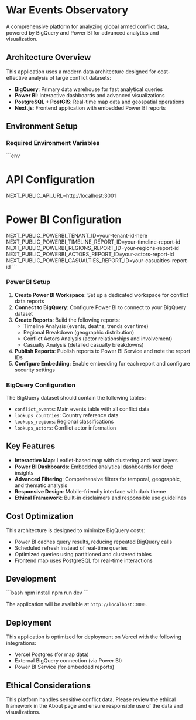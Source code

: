 # War Events Observatory

A comprehensive platform for analyzing global armed conflict data, powered by BigQuery and Power BI for advanced analytics and visualization.

## Architecture Overview

This application uses a modern data architecture designed for cost-effective analysis of large conflict datasets:

- **BigQuery**: Primary data warehouse for fast analytical queries
- **Power BI**: Interactive dashboards and advanced visualizations
- **PostgreSQL + PostGIS**: Real-time map data and geospatial operations
- **Next.js**: Frontend application with embedded Power BI reports

## Environment Setup

### Required Environment Variables

\`\`\`env
# API Configuration
NEXT_PUBLIC_API_URL=http://localhost:3001

# Power BI Configuration
NEXT_PUBLIC_POWERBI_TENANT_ID=your-tenant-id-here
NEXT_PUBLIC_POWERBI_TIMELINE_REPORT_ID=your-timeline-report-id
NEXT_PUBLIC_POWERBI_REGIONS_REPORT_ID=your-regions-report-id
NEXT_PUBLIC_POWERBI_ACTORS_REPORT_ID=your-actors-report-id
NEXT_PUBLIC_POWERBI_CASUALTIES_REPORT_ID=your-casualties-report-id
\`\`\`

### Power BI Setup

1. **Create Power BI Workspace**: Set up a dedicated workspace for conflict data reports
2. **Connect to BigQuery**: Configure Power BI to connect to your BigQuery dataset
3. **Create Reports**: Build the following reports:
   - Timeline Analysis (events, deaths, trends over time)
   - Regional Breakdown (geographic distribution)
   - Conflict Actors Analysis (actor relationships and involvement)
   - Casualty Analysis (detailed casualty breakdowns)
4. **Publish Reports**: Publish reports to Power BI Service and note the report IDs
5. **Configure Embedding**: Enable embedding for each report and configure security settings

### BigQuery Configuration

The BigQuery dataset should contain the following tables:
- `conflict_events`: Main events table with all conflict data
- `lookups_countries`: Country reference data
- `lookups_regions`: Regional classifications
- `lookups_actors`: Conflict actor information

## Key Features

- **Interactive Map**: Leaflet-based map with clustering and heat layers
- **Power BI Dashboards**: Embedded analytical dashboards for deep insights
- **Advanced Filtering**: Comprehensive filters for temporal, geographic, and thematic analysis
- **Responsive Design**: Mobile-friendly interface with dark theme
- **Ethical Framework**: Built-in disclaimers and responsible use guidelines

## Cost Optimization

This architecture is designed to minimize BigQuery costs:
- Power BI caches query results, reducing repeated BigQuery calls
- Scheduled refresh instead of real-time queries
- Optimized queries using partitioned and clustered tables
- Frontend map uses PostgreSQL for real-time interactions

## Development

\`\`\`bash
npm install
npm run dev
\`\`\`

The application will be available at `http://localhost:3000`.

## Deployment

This application is optimized for deployment on Vercel with the following integrations:
- Vercel Postgres (for map data)
- External BigQuery connection (via Power BI)
- Power BI Service (for embedded reports)

## Ethical Considerations

This platform handles sensitive conflict data. Please review the ethical framework in the About page and ensure responsible use of the data and visualizations.
